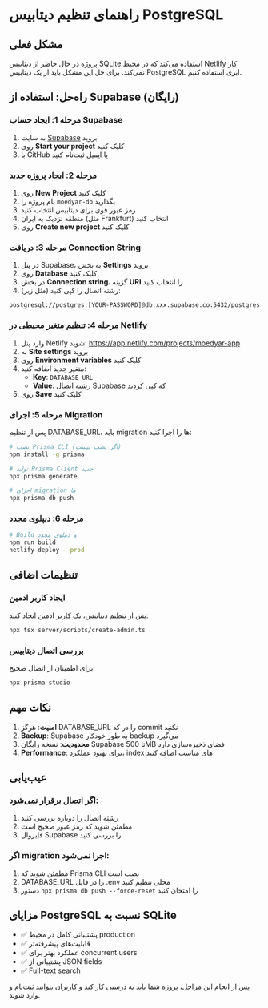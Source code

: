 # راهنمای تنظیم دیتابیس PostgreSQL

## مشکل فعلی

پروژه در حال حاضر از دیتابیس SQLite استفاده می‌کند که در محیط Netlify کار نمی‌کند. برای حل این مشکل باید از یک دیتابیس PostgreSQL ابری استفاده کنیم.

## راه‌حل: استفاده از Supabase (رایگان)

### مرحله 1: ایجاد حساب Supabase

1. به سایت [Supabase](https://supabase.com) بروید
2. روی **Start your project** کلیک کنید
3. با GitHub یا ایمیل ثبت‌نام کنید

### مرحله 2: ایجاد پروژه جدید

1. روی **New Project** کلیک کنید
2. نام پروژه را `moedyar-db` بگذارید
3. رمز عبور قوی برای دیتابیس انتخاب کنید
4. منطقه نزدیک به ایران (مثل Frankfurt) انتخاب کنید
5. روی **Create new project** کلیک کنید

### مرحله 3: دریافت Connection String

1. در پنل Supabase، به بخش **Settings** بروید
2. روی **Database** کلیک کنید
3. در بخش **Connection string**، گزینه **URI** را انتخاب کنید
4. رشته اتصال را کپی کنید (مثل زیر):

```
postgresql://postgres:[YOUR-PASSWORD]@db.xxx.supabase.co:5432/postgres
```

### مرحله 4: تنظیم متغیر محیطی در Netlify

1. وارد پنل Netlify شوید: https://app.netlify.com/projects/moedyar-app
2. به **Site settings** بروید
3. روی **Environment variables** کلیک کنید
4. متغیر جدید اضافه کنید:
   - **Key**: `DATABASE_URL`
   - **Value**: رشته اتصال Supabase که کپی کردید
5. روی **Save** کلیک کنید

### مرحله 5: اجرای Migration

پس از تنظیم DATABASE_URL، باید migration ها را اجرا کنید:

```bash
# نصب Prisma CLI (اگر نصب نیست)
npm install -g prisma

# تولید Prisma Client جدید
npx prisma generate

# اجرای migration ها
npx prisma db push
```

### مرحله 6: دیپلوی مجدد

```bash
# Build و دیپلوی مجدد
npm run build
netlify deploy --prod
```

## تنظیمات اضافی

### ایجاد کاربر ادمین

پس از تنظیم دیتابیس، یک کاربر ادمین ایجاد کنید:

```bash
npx tsx server/scripts/create-admin.ts
```

### بررسی اتصال دیتابیس

برای اطمینان از اتصال صحیح:

```bash
npx prisma studio
```

## نکات مهم

1. **امنیت**: هرگز DATABASE_URL را در کد commit نکنید
2. **Backup**: Supabase به طور خودکار backup می‌گیرد
3. **محدودیت**: نسخه رایگان Supabase تا 500MB فضای ذخیره‌سازی دارد
4. **Performance**: برای بهبود عملکرد، index های مناسب اضافه کنید

## عیب‌یابی

### اگر اتصال برقرار نمی‌شود:

1. رشته اتصال را دوباره بررسی کنید
2. مطمئن شوید که رمز عبور صحیح است
3. فایروال Supabase را بررسی کنید

### اگر migration اجرا نمی‌شود:

1. مطمئن شوید که Prisma CLI نصب است
2. DATABASE_URL را در فایل .env محلی تنظیم کنید
3. دستور `npx prisma db push --force-reset` را امتحان کنید

## مزایای PostgreSQL نسبت به SQLite

- ✅ پشتیبانی کامل در محیط production
- ✅ قابلیت‌های پیشرفته‌تر
- ✅ عملکرد بهتر برای concurrent users
- ✅ پشتیبانی از JSON fields
- ✅ Full-text search

پس از انجام این مراحل، پروژه شما باید به درستی کار کند و کاربران بتوانند ثبت‌نام و وارد شوند.